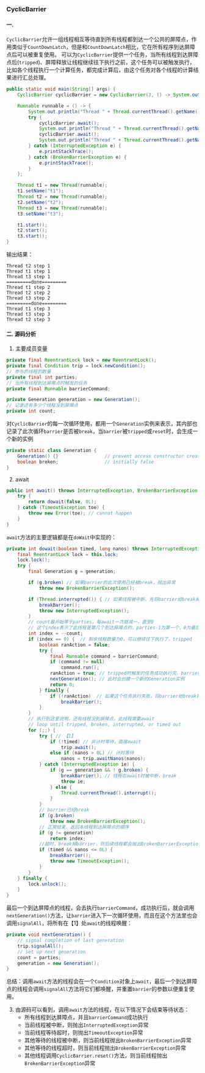 ### CyclicBarrier

#### 一. 
`CyclicBarrier`允许一组线程相互等待直到所有线程都到达一个公共的屏障点，作用类似于`CountDownLatch`，但是和`CountDownLatch`相比，它在所有程序到达屏障点后可以被重复使用。
可以为`CyclicBarrier`提供一个任务，当所有线程到达屏障点后(`tripped`)、屏障释放让线程继续往下执行之前，这个任务可以被触发执行，比如各个线程执行一个计算任务，都完成计算后，由这个任务对各个线程的计算结果进行汇总处理。
```java
public static void main(String[] args) {
    CyclicBarrier cyclicBarrier = new CyclicBarrier(3, () -> System.out.println("=========done========="));

    Runnable runnable = () -> {
        System.out.println("Thread " + Thread.currentThread().getName() + " step 1");
        try {
            cyclicBarrier.await();
            System.out.println("Thread " + Thread.currentThread().getName() + " step 2");
            cyclicBarrier.await();
            System.out.println("Thread " + Thread.currentThread().getName() + " step 3");
        } catch (InterruptedException e) {
            e.printStackTrace();
        } catch (BrokenBarrierException e) {
            e.printStackTrace();
        }
    };

    Thread t1 = new Thread(runnable);
    t1.setName("t1");
    Thread t2 = new Thread(runnable);
    t2.setName("t2");
    Thread t3 = new Thread(runnable);
    t3.setName("t3");

    t1.start();
    t2.start();
    t3.start();
}
```
输出结果：
```text
Thread t2 step 1
Thread t1 step 1
Thread t3 step 1
=========done=========
Thread t1 step 2
Thread t2 step 2
Thread t3 step 2
=========done=========
Thread t1 step 3
Thread t3 step 3
Thread t2 step 3
```

#### 二. 源码分析
1. 主要成员变量
```java
private final ReentrantLock lock = new ReentrantLock();
private final Condition trip = lock.newCondition();
// 参与的线程的数量
private final int parties;
// 当所有线程到达屏障点时触发的任务
private final Runnable barrierCommand;

private Generation generation = new Generation();
// 记录还有多少个线程没到屏障点
private int count;
```
对`CyclicBarrier`的每一次循环使用，都用一个`Generation`实例来表示，其内部也记录了此次循环`barrier`是否被`break`，当`barrier`被`tripped`或`reset`时，会生成一个新的实例
```java
private static class Generation {
    Generation() {}                 // prevent access constructor creation
    boolean broken;                 // initially false
}
```
2. await
```java
public int await() throws InterruptedException, BrokenBarrierException {
    try {
        return dowait(false, 0L);
    } catch (TimeoutException toe) {
        throw new Error(toe); // cannot happen
    }
}
```
`await`方法的主要逻辑都是在`doWait`中实现的：
```java
private int dowait(boolean timed, long nanos) throws InterruptedException, BrokenBarrierException, TimeoutException {
    final ReentrantLock lock = this.lock;
    lock.lock();
    try {
        final Generation g = generation;

        if (g.broken) // 如果barrier的此次使用已经被break，抛出异常
            throw new BrokenBarrierException();

        if (Thread.interrupted()) { // 如果线程被中断，先将barrier给break掉，然后抛出中断异常
            breakBarrier();
            throw new InterruptedException();
        }
        // count最开始等于parties，每await一次就减一，直至0
        // 这个index表示了此线程是第几个到达屏障点的，parties-1为第一个，0为最后一个
        int index = --count;
        if (index == 0) {  // 剩余线程数量为0，可以继续往下执行了，tripped
            boolean ranAction = false;
            try {
                final Runnable command = barrierCommand;
                if (command != null)
                    command.run();
                ranAction = true; // tripped时触发的任务成功执行完，barrier进入下一次使用
                nextGeneration(); // 此时会创建一个新的Generation实例
                return 0;
            } finally {
                if (!ranAction)  // 如果这个任务执行失败，将barrier给break掉
                    breakBarrier();
            }
        }
        // 执行到这里说明，还有线程没到屏障点，此线程需要await
        // loop until tripped, broken, interrupted, or timed out
        for (;;) {
            try { // 【1】
                if (!timed) // 非计时等待，直接await
                    trip.await();
                else if (nanos > 0L) // 计时等待
                    nanos = trip.awaitNanos(nanos);
            } catch (InterruptedException ie) {
                if (g == generation && ! g.broken) {
                    breakBarrier(); // 线程在await时被中断，break
                    throw ie;
                } else {
                    Thread.currentThread().interrupt();
                }
            }
            // barrier已经break
            if (g.broken)
                throw new BrokenBarrierException();
            // 正常结束，返回本线程到达屏障点的顺序
            if (g != generation)
                return index;
            //超时，break掉barrier，则后续线程都会抛出BrokenBarrierException
            if (timed && nanos <= 0L) {
                breakBarrier();
                throw new TimeoutException();
            }
        }
    } finally {
        lock.unlock();
    }
}
```
最后一个到达屏障点的线程，会去执行`barrierCommand`，成功执行后，就会调用`nextGeneration()`方法，让`barrier`进入下一次循环使用，而且在这个方法里也会调用`signalAll`，将所有在【1】处`await`的线程唤醒：
```java
private void nextGeneration() {
    // signal completion of last generation
    trip.signalAll();
    // set up next generation
    count = parties;
    generation = new Generation();
}
```

总结：调用`await`方法的线程会在一个`Condition`对象上`await`，最后一个到达屏障点的线程会调用`signalAll`方法将它们都唤醒，并重置`barrier`的参数以便重复使用。  

3. 由源码可以看到，调用`await`方法的线程，在以下情况下会结束等待状态：
    * 所有线程到达屏障点，并且`barrierCommand`成功执行
    * 当前线程被中断，则抛出`InterruptedException`异常
    * 当前线程等待超时，则抛出`TimeoutException`异常
    * 其他等待的线程被中断，则当前线程抛出`BrokenBarrierException`异常
    * 其他等待的线程超时，则当前线程抛出`BrokenBarrierException`异常
    * 其他线程调用`CyclicBarrier.reset()`方法，则当前线程抛出`BrokenBarrierException`异常